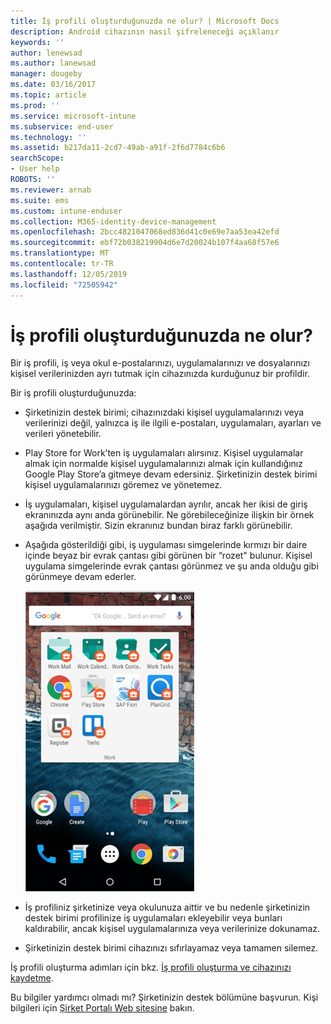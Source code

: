 ```yaml
---
title: İş profili oluşturduğunuzda ne olur? | Microsoft Docs
description: Android cihazının nasıl şifreleneceği açıklanır
keywords: ''
author: lenewsad
ms.author: lanewsad
manager: dougeby
ms.date: 03/16/2017
ms.topic: article
ms.prod: ''
ms.service: microsoft-intune
ms.subservice: end-user
ms.technology: ''
ms.assetid: b217da11-2cd7-49ab-a91f-2f6d7784c6b6
searchScope:
- User help
ROBOTS: ''
ms.reviewer: arnab
ms.suite: ems
ms.custom: intune-enduser
ms.collection: M365-identity-device-management
ms.openlocfilehash: 2bcc4821047068ed836d41c0e69e7aa53ea42efd
ms.sourcegitcommit: ebf72b038219904d6e7d20024b107f4aa68f57e6
ms.translationtype: MT
ms.contentlocale: tr-TR
ms.lasthandoff: 12/05/2019
ms.locfileid: "72505942"
---
```

# <a name="what-happens-when-you-create-a-work-profile"></a>İş profili oluşturduğunuzda ne olur?

Bir iş profili, iş veya okul e-postalarınızı, uygulamalarınızı ve dosyalarınızı kişisel verilerinizden ayrı tutmak için cihazınızda kurduğunuz bir profildir.

Bir iş profili oluşturduğunuzda:

- Şirketinizin destek birimi; cihazınızdaki kişisel uygulamalarınızı veya verilerinizi değil, yalnızca iş ile ilgili e-postaları, uygulamaları, ayarları ve verileri yönetebilir.

- Play Store for Work’ten iş uygulamaları alırsınız. Kişisel uygulamalar almak için normalde kişisel uygulamalarınızı almak için kullandığınız Google Play Store’a gitmeye devam edersiniz. Şirketinizin destek birimi kişisel uygulamalarınızı göremez ve yönetemez.

- İş uygulamaları, kişisel uygulamalardan ayrılır, ancak her ikisi de giriş ekranınızda aynı anda görünebilir. Ne görebileceğinize ilişkin bir örnek aşağıda verilmiştir. Sizin ekranınız bundan biraz farklı görünebilir.

- Aşağıda gösterildiği gibi, iş uygulaması simgelerinde kırmızı bir daire içinde beyaz bir evrak çantası gibi görünen bir “rozet" bulunur. Kişisel uygulama simgelerinde evrak çantası görünmez ve şu anda olduğu gibi görünmeye devam ederler.

    ![Android Play Store for Work](./media/afw-google-play-store-for-work.png)

- İş profiliniz şirketinize veya okulunuza aittir ve bu nedenle şirketinizin destek birimi profilinize iş uygulamaları ekleyebilir veya bunları kaldırabilir, ancak kişisel uygulamalarınıza veya verilerinize dokunamaz.
- Şirketinizin destek birimi cihazınızı sıfırlayamaz veya tamamen silemez.

İş profili oluşturma adımları için bkz. [İş profili oluşturma ve cihazınızı kaydetme](create-a-work-profile-and-enroll-your-device-in-intune-android.md).

Bu bilgiler yardımcı olmadı mı? Şirketinizin destek bölümüne başvurun. Kişi bilgileri için [Şirket Portalı Web sitesine](https://go.microsoft.com/fwlink/?linkid=2010980) bakın.
